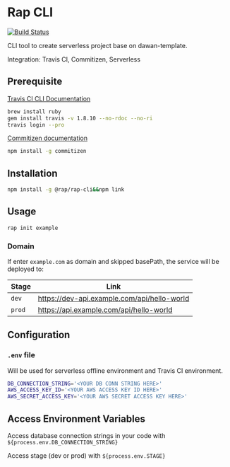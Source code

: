 # Rap CLI

[![Build Status](https://travis-ci.com/dev-talentseer/dawan.svg?token=CxF1Zpd3y8pJALXJ5RiT&branch=master)](https://travis-ci.com/dev-talentseer/dawan)

CLI tool to create serverless project base on dawan-template.

Integration: Travis CI, Commitizen, Serverless

## Prerequisite

   [Travis CI CLI Documentation](https://github.com/travis-ci/travis.rb)

```bash
brew install ruby
gem install travis -v 1.8.10 --no-rdoc --no-ri
travis login --pro
```

   [Commitizen documentation](https://github.com/commitizen/cz-cli)

```bash
npm install -g commitizen
```

## Installation

```bash
npm install -g @rap/rap-cli&&npm link
```

## Usage

```bash
rap init example
```

### Domain

If enter `example.com` as domain and skipped basePath, the service will be deployed to:

| Stage | Link |
| --- | --- |
| `dev` | <https://dev-api.example.com/api/hello-world> |
| `prod` | <https://api.example.com/api/hello-world> |

## Configuration

### `.env` file

Will be used for serverless offline environment and Travis CI environment.

```bash
DB_CONNECTION_STRING='<YOUR DB CONN STRING HERE>'
AWS_ACCESS_KEY_ID='<YOUR AWS ACCESS KEY ID HERE>'
AWS_SECRET_ACCESS_KEY='<YOUR AWS SECRET ACCESS KEY HERE>'
```

## Access Environment Variables

Access database connection strings in your code with `${process.env.DB_CONNECTION_STRING}`

Access stage (dev or prod) with `${process.env.STAGE}`
